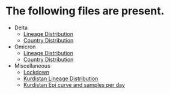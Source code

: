 # The following files are present.
- Delta
    - [Lineage Distribution](delta_d3_t1_Pango_lineage_freq_plot.html)
    - [Country Distribution](delta_d3_t1_country_freq_plot.html)
- Omicron
    - [Lineage Distribution](omicron_d4_t2_country_freq_plot.html)
    - [Country Distribution](omicron_d4_t2_country_freq_plot.html)
- Miscellaneous
    - [Lockdown](lockdown.html)
    - [Kurdistan Lineage Distribution](KURPango_lineage_freq_plot.html)
    - [Kurdistan Epi curve and samples per day](KUR_epi_samples.html)
